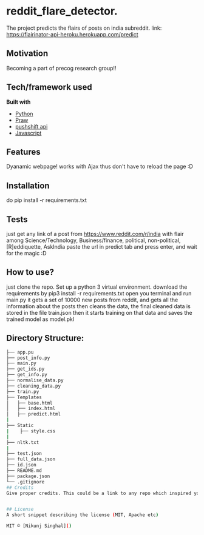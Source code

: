 # reddit_flare_detector.

The project predicts the flairs of posts on india subreddit.
link: https://flairinator-api-heroku.herokuapp.com/predict

## Motivation
Becoming a part of precog research group!!

## Tech/framework used

<b>Built with</b>
- [Python](https://electron.atom.io)
- [Praw]()
- [pushshift api]()
- [Javascript]()

## Features
Dyanamic webpage! works with Ajax thus don't have to reload the page :D


## Installation
do pip install -r requirements.txt

## Tests
just get any link of a post from https://www.reddit.com/r/india
with flair among Science/Technology, Business/finance, political, non-political, [R]eddiquette, AskIndia 
paste the url in predict tab and press enter, and wait for the magic :D

## How to use?
just clone the repo.
Set up a python 3 virtual environment.
download the requirements by pip3 install -r requirements.txt
open you terminal and run main.py
it gets a set of 10000 new posts from reddit, and gets all the information about the posts then cleans the data, the final cleaned data is stored in the file train.json
then it starts training on that data and saves the trained model as model.pkl

## Directory Structure:
```bash
├── app.pu
├── post_info.py
├── main.py
├── get_ids.py
├── get_info.py
├── normalise_data.py
├── cleaning_data.py
├── train.py
├── Templates
│   ├── base.html
│   ├── index.html
│   ├── predict.html
|   
├── Static 
|    ├── style.css
|
├── nltk.txt
|   
├── test.json
├── full_data.json
├── id.json
├── README.md
├── package.json
└── .gitignore
## Credits
Give proper credits. This could be a link to any repo which inspired you to build this project, any blogposts or links to people who contrbuted in this project. 


## License
A short snippet describing the license (MIT, Apache etc)

MIT © [Nikunj Singhal]()

